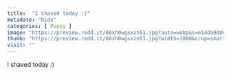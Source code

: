 ```yaml
---
title:  "I shaved today :)"
metadate: "hide"
categories: [ Pussy ]
image: "https://preview.redd.it/66xh0wgxxzn51.jpg?auto=webp&s=e14da9ddd054c00e048d9fcd60e84a4f2f77803e"
thumb: "https://preview.redd.it/66xh0wgxxzn51.jpg?width=1080&crop=smart&auto=webp&s=3a016f769abe75372149cc9630347b63f77802d4"
visit: ""
---
```

I shaved today :)
